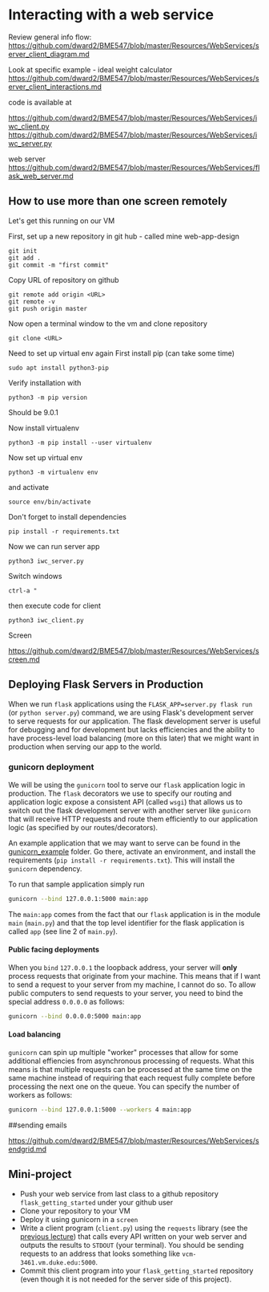 # Interacting with a web service

Review general info flow:
https://github.com/dward2/BME547/blob/master/Resources/WebServices/server_client_diagram.md


Look at specific example - ideal weight calculator
https://github.com/dward2/BME547/blob/master/Resources/WebServices/server_client_interactions.md

code is available at 

https://github.com/dward2/BME547/blob/master/Resources/WebServices/iwc_client.py
https://github.com/dward2/BME547/blob/master/Resources/WebServices/iwc_server.py

web server
https://github.com/dward2/BME547/blob/master/Resources/WebServices/flask_web_server.md


## How to use more than one screen remotely

Let's get this running on our VM

First, set up a new repository in git hub - called mine web-app-design

```
git init
git add .
git commit -m "first commit"
```
Copy URL of repository on github
```
git remote add origin <URL>
git remote -v
git push origin master
```

Now open a terminal window to the vm and clone repository
```
git clone <URL>
```
Need to set up virtual env again
First install pip (can take some time)
```
sudo apt install python3-pip
```
Verify installation with
```
python3 -m pip version
```
Should be 9.0.1

Now install virtualenv
```
python3 -m pip install --user virtualenv
```
Now set up virtual env
```
python3 -m virtualenv env
```
and activate
```
source env/bin/activate
```
Don't forget to install dependencies
```
pip install -r requirements.txt
```

Now we can run server app
```
python3 iwc_server.py
```
Switch windows 
```
ctrl-a "
```
then execute code for client
```
python3 iwc_client.py
```

Screen

https://github.com/dward2/BME547/blob/master/Resources/WebServices/screen.md





## Deploying Flask Servers in Production
When we run `flask` applications using the `FLASK_APP=server.py flask run` (or `python server.py`) command, we are using Flask's development server to serve requests for our application. The flask development server is useful for debugging and for development but lacks efficiencies and the ability to have process-level load balancing (more on this later) that we might want in production when serving our app to the world. 

### gunicorn deployment

We will be using the `gunicorn` tool to serve our `flask` application logic in production. The `flask` decorators we use to specify our routing and application logic expose a consistent API (called `wsgi`) that allows us to switch out the flask development server with another server like `gunicorn` that will receive HTTP requests and route them efficiently to our application logic (as specified by our routes/decorators). 

An example application that we may want to serve can be found in the [gunicorn_example](gunicorn_example) folder. Go there, activate an environment, and install the requirements (`pip install -r requirements.txt`). This will install the `gunicorn` dependency. 

To run that sample application simply run

```sh
gunicorn --bind 127.0.0.1:5000 main:app
```

The `main:app` comes from the fact that our `flask` application is in the module `main` (`main.py`) and that the top level identifier for the flask application is called `app` (see line 2 of `main.py`). 

#### Public facing deployments
When you `bind` `127.0.0.1` the loopback address, your server will __only__ process requests that originate from your machine. This means that if I want to send a request to your server from my machine, I cannot do so. To allow public computers to send requests to your server, you need to bind the special address `0.0.0.0` as follows:

```sh
gunicorn --bind 0.0.0.0:5000 main:app
```

#### Load balancing
`gunicorn` can spin up multiple "worker" processes that allow for some additional effiencies from asynchronous processing of requests. What this means is that multiple requests can be processed at the same time on the same machine instead of requiring that each request fully complete before processing the next one on the queue. You can specify the number of workers as follows:

```sh
gunicorn --bind 127.0.0.1:5000 --workers 4 main:app
```

##sending emails

https://github.com/dward2/BME547/blob/master/Resources/WebServices/sendgrid.md



## Mini-project
* Push your web service from last class to a github repository `flask_getting_started` under your github user
* Clone your repository to your VM
* Deploy it using gunicorn in a `screen`
* Write a client program (`client.py`) using the `requests` library (see the [previous lecture](../intro_web_services/Requests.ipynb)) that calls every API written on your web server and outputs the results to `STDOUT` (your terminal). You should be sending requests to an address that looks something like `vcm-3461.vm.duke.edu:5000`. 
* Commit this client program into your `flask_getting_started` repository (even though it is not needed for the server side of this project).
